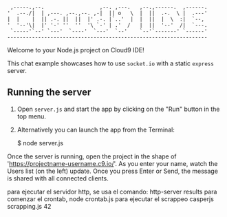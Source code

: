 
     ,-----.,--.                  ,--. ,---.   ,--.,------.  ,------.
    '  .--./|  | ,---. ,--.,--. ,-|  || o   \  |  ||  .-.  \ |  .---'
    |  |    |  || .-. ||  ||  |' .-. |`..'  |  |  ||  |  \  :|  `--, 
    '  '--'\|  |' '-' ''  ''  '\ `-' | .'  /   |  ||  '--'  /|  `---.
     `-----'`--' `---'  `----'  `---'  `--'    `--'`-------' `------'
    ----------------------------------------------------------------- 


Welcome to your Node.js project on Cloud9 IDE!

This chat example showcases how to use `socket.io` with a static `express` server.

## Running the server

1) Open `server.js` and start the app by clicking on the "Run" button in the top menu.

2) Alternatively you can launch the app from the Terminal:

    $ node server.js

Once the server is running, open the project in the shape of 'https://projectname-username.c9.io/'. As you enter your name, watch the Users list (on the left) update. Once you press Enter or Send, the message is shared with all connected clients.

para ejecutar el servidor http, se usa el comando:
http-server results
para comenzar el crontab,
node crontab.js
para ejecutar el scrappeo
casperjs scrapping.js 42
